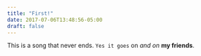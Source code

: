 ```yaml
---
title: "First!"
date: 2017-07-06T13:48:56-05:00
draft: false
---
```


This is a song that never ends. `Yes it goes` on *and on* **my friends**.